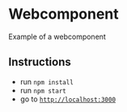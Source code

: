# Webcomponent
Example of a webcomponent
## Instructions
- run ``npm install``
- run ``npm start``
- go to [`http://localhost:3000`](http://localhost:3000)
